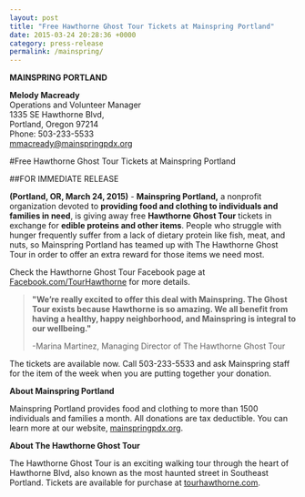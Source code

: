 ```yaml
---
layout: post
title: "Free Hawthorne Ghost Tour Tickets at Mainspring Portland"
date: 2015-03-24 20:28:36 +0000
category: press-release
permalink: /mainspring/
---
```

**MAINSPRING PORTLAND**

**Melody Macready**<br />
Operations and Volunteer Manager<br />
1335 SE Hawthorne Blvd,<br />
Portland, Oregon 97214<br />
Phone: 503-233-5533<br />
[mmacready@mainspringpdx.org](mailto:mmacready@mainspringpdx.org?subject=Hawthorne%20Ghost%20Tour%20Tickets)

#Free Hawthorne Ghost Tour Tickets at Mainspring Portland

##FOR IMMEDIATE RELEASE

**(Portland, OR, March 24, 2015)** - **Mainspring Portland,** a
nonprofit organization devoted to **providing food and clothing to
individuals and families in need**, is giving away free **Hawthorne
Ghost Tour** tickets in exchange for **edible proteins and other
items**. People who struggle with hunger frequently suffer from a lack
of dietary protein like fish, meat, and nuts, so Mainspring Portland has
teamed up with The Hawthorne Ghost Tour in order to offer an extra
reward for those items we need most.

Check the Hawthorne Ghost Tour Facebook page at
[Facebook.com/TourHawthorne](http://www.Facebook.com/TourHawthorne) for
more details.

> **"We’re really excited to offer this deal with Mainspring. The Ghost
> Tour exists because Hawthorne is so amazing. We all benefit from
> having a healthy, happy neighborhood, and Mainspring is integral to
> our wellbeing."**
> 
> -Marina Martinez, Managing Director of The Hawthorne Ghost Tour

The tickets are available now. Call 503-233-5533 and ask Mainspring
staff for the item of the week when you are putting together your
donation.

**About Mainspring Portland**

Mainspring Portland provides food and clothing to more than 1500
individuals and families a month. All donations are tax deductible. You
can learn more at our website,
[mainspringpdx.org](http://www.mainspringpdx.org/).

**About The Hawthorne Ghost Tour**

The Hawthorne Ghost Tour is an exciting walking tour through the heart
of Hawthorne Blvd, also known as the most haunted street in Southeast
Portland. Tickets are available for purchase at
[tourhawthorne.com](http://www.tourhawthorne.com).

